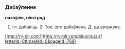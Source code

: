 ### Дабаўленне
**назоўнік, ніякі род**

1. гл. дабавіць. 2. Тое, што дабаўлена. Д. да артыкула.

<a rel="author">[http://rv-blr.com/](http://rv-blr.com/slounik.jsp?letterId=0&maskId=0&pageId=769)</a>
